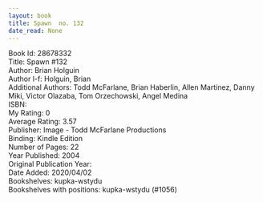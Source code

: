 ```yaml
---
layout: book
title: Spawn  no. 132
date_read: None
---
```


Book Id: 28678332<br />
Title: Spawn #132<br />
Author: Brian Holguin<br />
Author l-f: Holguin, Brian<br />
Additional Authors: Todd McFarlane, Brian Haberlin, Allen Martinez, Danny Miki, Victor Olazaba, Tom Orzechowski, Angel  Medina<br />
ISBN: <br />
My Rating: 0<br />
Average Rating: 3.57<br />
Publisher: Image - Todd McFarlane Productions<br />
Binding: Kindle Edition<br />
Number of Pages: 22<br />
Year Published: 2004<br />
Original Publication Year: <br />
Date Added: 2020/04/02<br />
Bookshelves: kupka-wstydu<br />
Bookshelves with positions: kupka-wstydu (#1056)<br />

